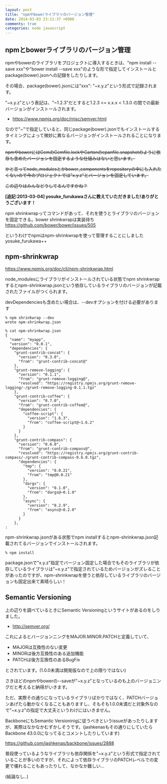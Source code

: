 ```yaml
---
layout: post
title: "npmやbowerライブラリのバージョン管理"
date: 2014-03-03 23:11:37 +0900
comments: true
categories: node javascript
---
```


## npmとbowerライブラリのバージョン管理

npmやbowerのライブラリをプロジェクトに導入するときは、"npm install --save xxx"や"bower install --save xxx"のような形で指定してインストールとpackage(bower).jsonへの記録をしたりします。

その場合、package(bower).jsonには"xxx": "~x.y.z"という形式で記録されます。

"~x.y.z"という表記は、"~1.2.3"だとすると1.2.3 <= x.x.x < 1.3.0 の間での最新バージョンがインストールされます。

<!-- more -->

* https://www.npmjs.org/doc/misc/semver.html


なので"~"で指定していると、同じpackage(bower).jsonでもインストールするタイミングによって微妙に異なるバージョンがインストールされることになります。

~~npmやbowerにはGemのGemfile.lockやCartonのcpanfile.snapshotのように依存も含めたバージョンを固定するような仕組みはないと思います。~~

~~かと言ってnode_modulesとかbower_componentsをrepositoryの中にも入れたくないので今のプロジェクトでは"x.y.z"とバージョンを固定しています。~~

~~この辺りはみんなどうしてるんですかね？~~

**[追記:2013-03-04] yosuke_furukawaさんに教えていただきました!ありがとうございます！**

>
npm shrinkwrapってコマンドがあって、それを使うとライブラリのバージョンを固定できる。bower shrinkwrapは実装待ち https://github.com/bower/bower/issues/505


というわけでnpmはnpm-shrinkwrapを使って管理することにしました yosuke\_furukawa++


## npm-shrinkwrap

https://www.npmjs.org/doc/cli/npm-shrinkwrap.html

node\_modulesにライブラリがインストールされている状態でnpm shrinkwrapするとnpm-shrinkwrap.jsonという依存しているライブラリのバージョンが記載されたファイルがつくられます。

devDependenciesも含めたい場合は、--devオプションを付ける必要があります
```
% npm shrinkwrap --dev
wrote npm-shrinkwrap.json

% cat npm-shrinkwrap.json
{
  "name": "myapp",
  "version": "0.0.1",
  "dependencies": {
    "grunt-contrib-concat": {
      "version": "0.3.0",
      "from": "grunt-contrib-concat@"
    },
    "grunt-remove-logging": {
      "version": "0.1.1",
      "from": "grunt-remove-logging@",
      "resolved": "https://registry.npmjs.org/grunt-remove-logging/-/grunt-remove-logging-0.1.1.tgz"
    },
    "grunt-contrib-coffee": {
      "version": "0.7.0",
      "from": "grunt-contrib-coffee@",
      "dependencies": {
        "coffee-script": {
          "version": "1.6.3",
          "from": "coffee-script@~1.6.2"
        }
      }
    },
    "grunt-contrib-compass": {
      "version": "0.6.0",
      "from": "grunt-contrib-compass@",
      "resolved": "https://registry.npmjs.org/grunt-contrib-compass/-/grunt-contrib-compass-0.6.0.tgz",
      "dependencies": {
        "tmp": {
          "version": "0.0.21",
          "from": "tmp@0.0.21"
        },
        "dargs": {
          "version": "0.1.0",
          "from": "dargs@~0.1.0"
        },
        "async": {
          "version": "0.2.9",
          "from": "async@~0.2.0"
        }
      }
    },
:
```

npm-shrinkwrap.jsonがある状態でnpm installするとnpm-shrinkwrap.json記載されてるバージョンでインストールされます。
```
% npm install
```

package.jsonで"x.y.z"指定でバージョン固定した場合でもそのライブラリが依存しているライブラリは"~x.y.z"で指定されているためバージョンがズレることがあったのですが、npm-shrinkwrapを使うと依存しているライブラリのバージョンも固定出来て素晴らしい！


## Semantic Versioning

上の辺りを調べているときにSemantic Versioningというサイトがあるのをしりました。

* http://semver.org/

これによるとバージョンニングをMAJOR.MINOR.PATCHと定義していて、

* MAJORは互換性のない変更
* MINORは後方互換性のある追加機能
* PATCHは後方互換性のあるBugFix

とされています。(1.0.0未満は開発版なので上の限りではない)

さきほどのnpmやbowerの--saveが"~x.y.z"となっているのも上のバージョニングだと考えると納得がいきます。

ただ、実際その通りになっているライブラリばかりではなく、PATCHバージョンあげたら動かなくなることもありますし、そもそも1.0.0未満だと対象外なので"~x.y.z"の指定で大丈夫というわけにはいきません。

BackboneにもSemantic Versioninigに従うべきというissueがあったりしますが、実際はなかなかむずかしそうです。(jashkenasもその通りにしていたらBackbone 43.0.0になってるとコメントしたりしています)

https://github.com/jashkenas/backbone/issues/2888

普段使っているようなライブラリも依存関係を"~x.y.z"という形式で指定されていることが多いのですが、それによって依存ライブラリのPATCHレベルでの変更で壊れることもあったりして、なかなか難しい...

(結論なし..)


